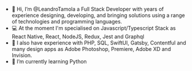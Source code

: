 - 👋 Hi, I’m @LeandroTamola a Full Stack Developer with years of experience designing, developing, and bringing solutions using a range of technologies and programming languages.
- 💻 At the moment I'm specialised on Javascript/Typescript Stack as React Native, React, NodeJS, Redux, Jest and Graphql
- 👀 I also have experience with PHP, SQL, SwiftUI, Gatsby, Contentful and many design apps as Adobe Photoshop, Premiere, Adobe XD and Invision.
- 🌱 I’m currently learning Python

